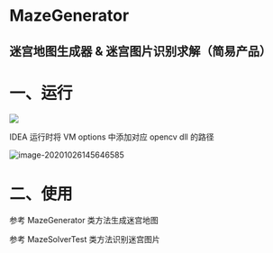# MazeGenerator

## 迷宫地图生成器 & 迷宫图片识别求解（简易产品）

# 一、运行

![](https://img-blog.csdnimg.cn/20201026150318217.png#pic_center)

IDEA 运行时将 VM options 中添加对应 opencv dll 的路径

![image-20201026145646585](https://img-blog.csdnimg.cn/20201026150318233.png)

# 二、使用

参考 MazeGenerator 类方法生成迷宫地图

参考 MazeSolverTest 类方法识别迷宫图片